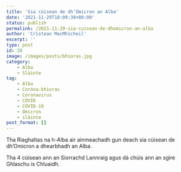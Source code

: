 ```yaml
---
title: 'Sia cùisean de dh’Omicron an Alba'
date: '2021-11-29T18:00:38+00:00'
status: publish
permalink: /2021-11-29-sia-cuisean-de-dhomicron-an-alba
author: 'Crìstean MacMhìcheil'
excerpt: ''
type: post
id: 28
image: /images/posts/bhioras.jpg
category:
    - Alba
    - Slàinte
tag:
    - Alba
    - Coróna-bhìoras
    - Coronavirus
    - COVID
    - COVID-19
    - Omicron
    - slàinte
post_format: []
---
```

Tha Riaghaltas na h-Alba air ainmeachadh gun deach sia cùisean de dh’Omicron a dhearbhadh an Alba.

Tha 4 cùisean ann an Siorrachd Lannraig agus dà chùis ann an sgìre Ghlaschu is Chluaidh.
